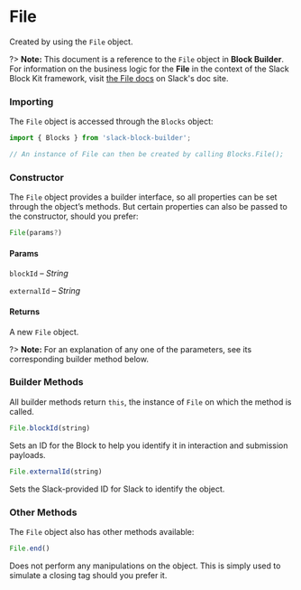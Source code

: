 # File

Created by using the `File` object.

?> **Note:** This document is a reference to the `File` object in **Block Builder**. For information on the business logic for the **File** in the context of the Slack Block Kit framework, visit [the File docs](https:&#x2F;&#x2F;api.slack.com&#x2F;reference&#x2F;block-kit&#x2F;blocks#file) on Slack's doc site.

### Importing

The `File` object is accessed through the `Blocks` object:

```javascript
import { Blocks } from 'slack-block-builder';

// An instance of File can then be created by calling Blocks.File();
```


### Constructor

The `File` object provides a builder interface, so all properties can be set through the object’s methods. But certain properties can also be passed to the constructor, should you prefer:

```javascript
File(params?)
```

#### Params

`blockId` – *String*

`externalId` – *String*

#### Returns

A new `File` object.

?> **Note:** For an explanation of any one of the parameters, see its corresponding builder method below.

### Builder Methods

All builder methods return `this`, the instance of `File` on which the method is called.

```javascript
File.blockId(string)
```

Sets an ID for the Block to help you identify it in interaction and submission payloads.
```javascript
File.externalId(string)
```

Sets the Slack-provided ID for Slack to identify the object.


### Other Methods

The `File` object also has other methods available:

```javascript
File.end()
```

Does not perform any manipulations on the object. This is simply used to simulate a closing tag should you prefer it.

